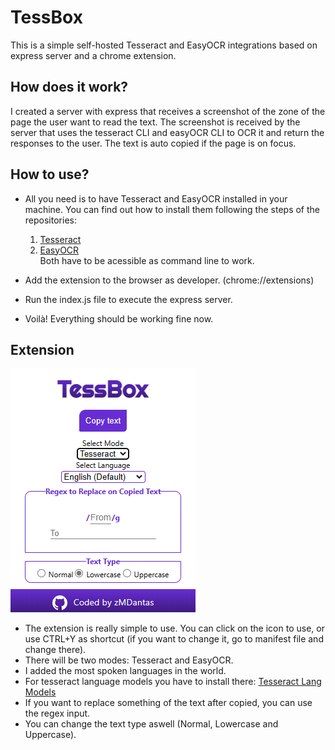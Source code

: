 
# TessBox

This is a simple self-hosted Tesseract and EasyOCR integrations based on express server and a chrome extension.

## How does it work?

I created a server with express that receives a screenshot of the zone of the page the user want to read the text. The screenshot is received by the server that uses the tesseract CLI and easyOCR CLI to OCR it and return the responses to the user. The text is auto copied if the page is on focus.

## How to use?

* All you need is to have Tesseract and EasyOCR installed in your machine. You can find out how to install them following the steps of the repositories:  

    1. [Tesseract](https://tesseract-ocr.github.io/tessdoc/Downloads.html)  
    2. [EasyOCR](https://github.com/JaidedAI/EasyOCR)  
    Both have to be acessible as command line to work.

* Add the extension to the browser as developer. (chrome://extensions)
* Run the index.js file to execute the express server.
* Voilà! Everything should be working fine now.

## Extension

![Extension](https://github.com/zMarcosDantas/TessBox/blob/main/screenshots/popup.png?raw=true)

* The extension is really simple to use. You can click on the icon to use, or use CTRL+Y as shortcut (if you want to change it, go to manifest file and change there).
* There will be two modes: Tesseract and EasyOCR.
* I added the most spoken languages in the world.
* For tesseract language models you have to install there: [Tesseract Lang Models](https://github.com/tesseract-ocr/tessdoc/blob/main/Data-Files.md)
* If you want to replace something of the text after copied, you can use the regex input.
* You can change the text type aswell (Normal, Lowercase and Uppercase). 
